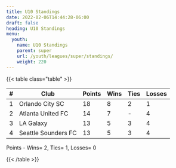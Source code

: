 ```yaml
---
title: U10 Standings
date: 2022-02-06T14:44:28-06:00
draft: false
heading: U10 Standings
menu:
  youth:
    name: U10 Standings
    parent: super
    url: /youth/leagues/super/standings/
    weight: 220
---
```


{{< table class="table" >}}

| # | Club            | Points | Wins | Ties | Losses |
|---|-----------------|--------|------|------|--------|
| 1 | Orlando City SC | 18     | 8    | 2    | 1      |
| 2 | Atlanta United FC| 14    | 7    | -    | 4      |
| 3 | LA Galaxy       | 13     | 5    | 3    | 4      |
| 4 | Seattle Sounders FC | 13 | 5    | 3    | 4      |

Points - Wins= 2, Ties= 1, Losses= 0

{{< /table >}}